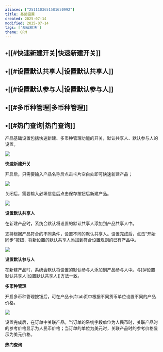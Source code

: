 ```yaml
---
aliases: ["2511103651581650992"]
title: 基础设置
created: 2025-07-14
modified: 2025-07-14
tags: ['基础模块']
theme: CRM
---
```


## •[[#快速新建开关|快速新建开关]]

## •[[#设置默认共享人|设置默认共享人]]

## •[[#设置默认参与人|设置默认参与人]]

## •[[#多币种管理|多币种管理]]

## •[[#热门查询|热门查询]]

产品基础设置包括快速新建、多币种管理功能的开关，默认共享人、默认参与人的设置。

![](https://myhelpdoc.oss-cn-heyuan.aliyuncs.com/mdimages/a190cbc97ad0b162a1df476cc1469326.jpg)

**快速新建开关**

开启后，只需要输入产品名称后点击卡片空白处即可快速新建产品；

![](https://myhelpdoc.oss-cn-heyuan.aliyuncs.com/mdimages/2a3da28edee6ca2b1d7880d0e2f8e84e.jpg)

关闭后，需要输入必填信息后点击保存按钮后新建产品。

![](https://myhelpdoc.oss-cn-heyuan.aliyuncs.com/mdimages/30c2c20216ac3de03961ae4c899831d2.jpg)

**设置默认共享人**

在新建产品时，系统会默认将设置的默认共享人添加到产品共享人中。

支持根据产品符合的不同条件，设置不同的默认共享人。设置完成后，点击“开始同步”按钮，将新设置的默认共享人添加到符合设置规则的已有产品中。

![](https://myhelpdoc.oss-cn-heyuan.aliyuncs.com/mdimages/32b6d0cb7d9291708e91af14c6cbddbd.jpg)

**设置默认参与人**

在新建产品时，系统会默认将设置的默认参与人添加到产品参与人中。与[[#设置默认共享人|设置默认共享人]]方法一致。

**多币种管理**

开启多币种管理按钮后，可在产品卡片tab页中根据不同货币单位设置不同的产品价格。

![](https://myhelpdoc.oss-cn-heyuan.aliyuncs.com/mdimages/9e1ae53d59a489e4d9dbd213cab0c56b.jpg)

设置完成后，在订单中关联产品。当订单的系统字段单位为人民币时，关联产品时的参考价格显示为人民币价格；当订单的单位为美元时，关联产品时的参考价格显示为美元价格。

**热门查询**

